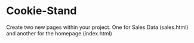 # Cookie-Stand
Create two new pages within your project. One for Sales Data (sales.html) and another for the homepage (index.html)
